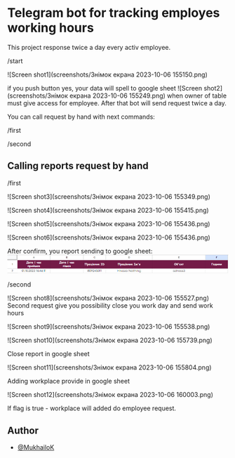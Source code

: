 # Telegram bot for tracking employes working hours

This project response twice a day every activ employee.

/start

![Screen shot1](screenshots/Знімок екрана 2023-10-06 155150.png)

if you push button yes, your data will spell to google sheet
![Screen shot2](screenshots/Знімок екрана 2023-10-06 155249.png)
when owner of table must give access for employee.
After that bot will send request twice a day.

You can call request by hand with next commands:

/first

/second

## Calling reports request by hand

/first

![Screen shot3](screenshots/Знімок екрана 2023-10-06 155349.png)

![Screen shot4](screenshots/Знімок екрана 2023-10-06 155415.png)

![Screen shot5](screenshots/Знімок екрана 2023-10-06 155436.png)

![Screen shot6](screenshots/Знімок екрана 2023-10-06 155436.png)

After confirm, you report sending to google sheet:
![Screen shot7](screenshots/img.png)

/second

![Screen shot8](screenshots/Знімок екрана 2023-10-06 155527.png)
Second request give you possibility close you work day and send work hours

![Screen shot9](screenshots/Знімок екрана 2023-10-06 155538.png)

![Screen shot10](screenshots/Знімок екрана 2023-10-06 155739.png)

Close report in google sheet

![Screen shot11](screenshots/Знімок екрана 2023-10-06 155804.png)

Adding workplace provide in google sheet

![Screen shot12](screenshots/Знімок екрана 2023-10-06 160003.png)

If flag is true - workplace will added do employee request.

## Author

- [@MukhailoK](https://github.com/MukhailoK)

